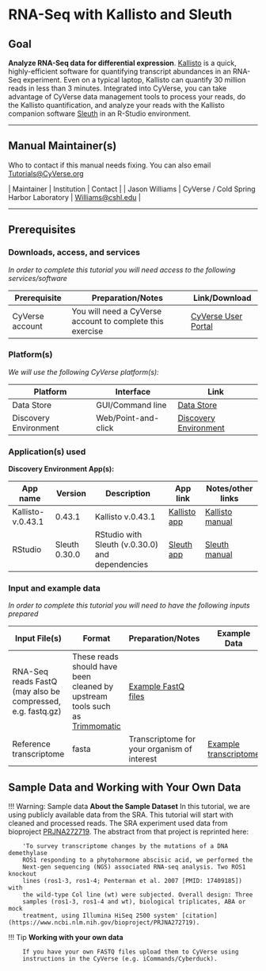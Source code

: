 # RNA-Seq with Kallisto and Sleuth

## Goal

**Analyze RNA-Seq data for differential expression**. [Kallisto](https://pachterlab.github.io/kallisto/manual) is a quick, highly-efficient software for quantifying transcript abundances in an
RNA-Seq experiment. Even on a typical laptop, Kallisto can quantify 30
million reads in less than 3 minutes. Integrated into CyVerse, you can
take advantage of CyVerse data management tools to process your reads,
do the Kallisto quantification, and analyze your reads with the Kallisto
companion software [Sleuth](https://pachterlab.github.io/sleuth/about) in an R-Studio environment.

------------------------------------------------------------------------

## Manual Maintainer(s)

Who to contact if this manual needs fixing. You can also email
[<Tutorials@CyVerse.org>](Tutorials@CyVerse.org)

| Maintainer | Institution | Contact |
| Jason Williams | CyVerse / Cold Spring Harbor Laboratory | [Williams@cshl.edu](Williams@cshl.edu) |

------------------------------------------------------------------------

## Prerequisites

### Downloads, access, and services

*In order to complete this tutorial you will need access to the
following services/software*

| Prerequisite	| Preparation/Notes	| Link/Download |
|---|---|---|
| CyVerse account | You will need a CyVerse account to complete this exercise | [CyVerse User Portal](https://user.cyverse.org/) |

### Platform(s)

*We will use the following CyVerse platform(s):*

| Platform	| Interface	| Link |
|---|---|---|
| Data Store | GUI/Command line	| [Data Store](https://data.cyverse.org/) |
| Discovery Environment	| Web/Point-and-click | [Discovery Environment](https://de.cyverse.org/) |

### Application(s) used

**Discovery Environment App(s):**

| App name | Version | Description | App link | Notes/other links |
|---|---|---|---|---|
| Kallisto-v.0.43.1 | 0.43.1 | Kallisto v.0.43.1 | [Kallisto app](https://de.cyverse.org/de/?type=quick-launch&quick-launch-id=6132e25c-6576-4c84-bd6f-9e343e5ef03a&app-id=c341ba8c-30ad-11e8-8fb4-008cfa5ae621) | [Kallisto manual](https://pachterlab.github.io/kallisto/manual) |
| RStudio | Sleuth 0.30.0 | RStudio with Sleuth (v.0.30.0) and dependencies | [Sleuth app](https://de.cyverse.org/de/?type=quick-launch&quick-launch-id=3125ee9a-9f0c-4f4c-8efd-aa6f7ea00405&app-id=8eb1291c-34ea-11eb-b90c-008cfa5ae621) | [Sleuth manual](https://pachterlab.github.io/sleuth/about) |

### Input and example data

*In order to complete this tutorial you will need to have the following
inputs prepared*

| Input File(s)	| Format | Preparation/Notes | Example Data |
|---|---|---|---|
| RNA-Seq reads	FastQ (may also be compressed, e.g. fastq.gz) | These reads should have been cleaned by upstream tools such as [Trimmomatic](https://cyverse-trimmomatic-quickstart.readthedocs-hosted.com/en/latest/)	| [Example FastQ files](http://datacommons.cyverse.org/browse/iplant/home/shared/cyverse_training/tutorials/kallisto/00_input_fastq_trimmed) |
| Reference transcriptome | fasta | Transcriptome for your organism of interest	| [Example transcriptome](http://datacommons.cyverse.org/browse/iplant/home/shared/cyverse_training/tutorials/kallisto/01_input_transcriptome) |

## Sample Data and Working with Your Own Data

!!! Warning: Sample data
        **About the Sample Dataset** In this tutorial, we are using publicly
        available data from the SRA. This tutorial will start with cleaned and
        processed reads. The SRA experiment used data from bioproject [PRJNA272719](https://www.ncbi.nlm.nih.gov/bioproject/PRJNA272719). The abstract from that project is reprinted here:

        'To survey transcriptome changes by the mutations of a DNA demethylase
        ROS1 responding to a phytohormone abscisic acid, we performed the
        Next-gen sequencing (NGS) associated RNA-seq analysis. Two ROS1 knockout
        lines (ros1-3, ros1-4; Penterman et al. 2007 [PMID: 17409185]) with
        the wild-type Col line (wt) were subjected. Overall design: Three
        samples (ros1-3, ros1-4 and wt), biological triplicates, ABA or mock
        treatment, using Illumina HiSeq 2500 system' [citation](https://www.ncbi.nlm.nih.gov/bioproject/PRJNA272719).

!!! Tip
        **Working with your own data**

        If you have your own FASTQ files upload them to CyVerse using
        instructions in the CyVerse (e.g. iCommands/Cyberduck).
